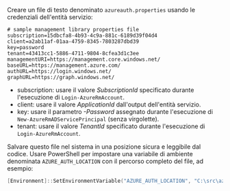 Creare un file di testo denominato `azureauth.properties` usando le credenziali dell'entità servizio:

```plaintext
# sample management library properties file
subscription=15dbcfa8-4b93-4c9a-881c-6189d39f04d4
client=a2ab11af-01aa-4759-8345-7803287dbd39
key=password
tenant=43413cc1-5886-4711-9804-8cfea3d1c3ee
managementURI=https://management.core.windows.net/
baseURL=https://management.azure.com/
authURL=https://login.windows.net/
graphURL=https://graph.windows.net/
```

- subscription: usare il valore *SubscriptionId* specificato durante l'esecuzione di `Login-AzureRmAccount`.
- client: usare il valore *ApplicationId* dall'output dell'entità servizio.
- key: usare il parametro *-Password* assegnato durante l'esecuzione di `New-AzureRmADServicePrincipal` (senza virgolette).
- tenant: usare il valore *TenantId* specificato durante l'esecuzione di `Login-AzureRmAccount`.

Salvare questo file nel sistema in una posizione sicura e leggibile dal codice. Usare PowerShell per impostare una variabile di ambiente denominata `AZURE_AUTH_LOCATION` con il percorso completo del file, ad esempio:

```powershell
[Environment]::SetEnvironmentVariable("AZURE_AUTH_LOCATION", "C:\src\azureauth.properties", "User")
```
